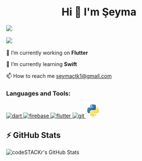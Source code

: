 

<h1 align="center">Hi 👋 I'm Şeyma</h1>


<img src="https://media.giphy.com/media/L1R1tvI9svkIWwpVYr/giphy.gif"/>


![](https://komarev.com/ghpvc/?username=SeymaCatikkasli&style=flat-square)

🔭 I’m currently working on **Flutter**


🌱 I’m currently learning **Swift**


📫 How to reach me seymactk1@gmail.com


<h3 align="left">Languages and Tools:</h3>
<p align="left"> <a href="https://dart.dev/" target="_blank" rel="noreferrer"> <img src="https://www.vectorlogo.zone/logos/dartlang/dartlang-icon.svg" alt="dart" width="40" height="40"/> </a> <a href="https://firebase.google.com/" target="_blank" rel="noreferrer"> <img src="https://www.vectorlogo.zone/logos/firebase/firebase-icon.svg" alt="firebase" width="40" height="40"/> </a> <a href="https://flutter.dev/" target="_blank" rel="noreferrer"> <img src="https://www.vectorlogo.zone/logos/flutterio/flutterio-icon.svg" alt="flutter" width="40" height="40"/> </a>   <a href="https://www.w3schools.com/cs/" target="_blank" rel="noreferrer">  </a> <a href="https://git-scm.com/" target="_blank" rel="noreferrer"> <img src="https://www.vectorlogo.zone/logos/git-scm/git-scm-icon.svg" alt="git" width="40" height="40"/> </a>  <a href="https://www.python.org/" target="_blank" rel="noreferrer"> <img src="https://raw.githubusercontent.com/devicons/devicon/master/icons/python/python-original.svg" alt="python" width="40" height="40"/> </a> </p>

 ## ⚡ GitHub Stats
<img align="left" alt="codeSTACKr's GitHub Stats" src="https://github-readme-stats.vercel.app/api?username=SeymaCatikkasli&show_icons=true&hide_border=false&title_color=ff652f&icon_color=FFE400&bg_color=09131B&text_color=ffffff&border_color=0c1a25" />
